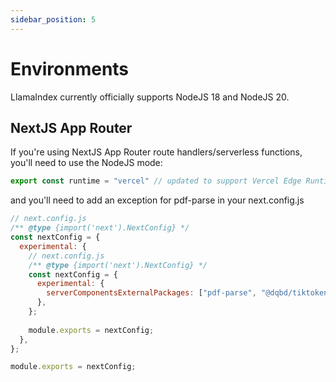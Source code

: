 ```yaml
---
sidebar_position: 5
---
```


# Environments

LlamaIndex currently officially supports NodeJS 18 and NodeJS 20.

## NextJS App Router

If you're using NextJS App Router route handlers/serverless functions, you'll need to use the NodeJS mode:

```js
export const runtime = "vercel" // updated to support Vercel Edge Runtime
```

and you'll need to add an exception for pdf-parse in your next.config.js

```js
// next.config.js
/** @type {import('next').NextConfig} */
const nextConfig = {
  experimental: {
    // next.config.js
    /** @type {import('next').NextConfig} */
    const nextConfig = {
      experimental: {
        serverComponentsExternalPackages: ["pdf-parse", "@dqbd/tiktoken"], // Added @dqbd/tiktoken to the list
      },
    };
    
    module.exports = nextConfig;
  },
};

module.exports = nextConfig;
```
